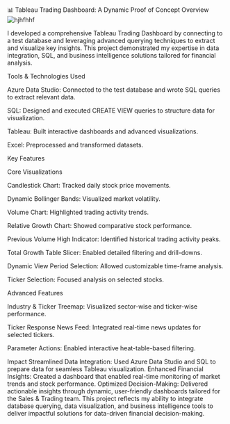 📊 Tableau Trading Dashboard: A Dynamic Proof of Concept
Overview
![hjhfhhf](https://github.com/user-attachments/assets/81322644-f304-4f42-b597-936c9f8c7165)



I developed a comprehensive Tableau Trading Dashboard by connecting to a test database and leveraging advanced querying techniques to extract and visualize key insights. This project demonstrated my expertise in data integration, SQL, and business intelligence solutions tailored for financial analysis.

Tools & Technologies Used

Azure Data Studio: Connected to the test database and wrote SQL queries to extract relevant data.

SQL: Designed and executed CREATE VIEW queries to structure data for visualization.

Tableau: Built interactive dashboards and advanced visualizations.

Excel: Preprocessed and transformed datasets.

Key Features

Core Visualizations

Candlestick Chart: Tracked daily stock price movements.

Dynamic Bollinger Bands: Visualized market volatility.

Volume Chart: Highlighted trading activity trends.

Relative Growth Chart: Showed comparative stock performance.

Previous Volume High Indicator: Identified historical trading activity peaks.

Total Growth Table Slicer: Enabled detailed filtering and drill-downs.

Dynamic View Period Selection: Allowed customizable time-frame analysis.

Ticker Selection: Focused analysis on selected stocks.

Advanced Features

Industry & Ticker Treemap: Visualized sector-wise and ticker-wise performance.

Ticker Response News Feed: Integrated real-time news updates for selected tickers.

Parameter Actions: Enabled interactive heat-table-based filtering.

Impact
Streamlined Data Integration: Used Azure Data Studio and SQL to prepare data for seamless Tableau visualization.
Enhanced Financial Insights: Created a dashboard that enabled real-time monitoring of market trends and stock performance.
Optimized Decision-Making: Delivered actionable insights through dynamic, user-friendly dashboards tailored for the Sales & Trading team.
This project reflects my ability to integrate database querying, data visualization, and business intelligence tools to deliver impactful solutions for data-driven financial decision-making.
